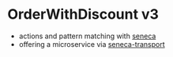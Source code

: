 # OrderWithDiscount v3

* actions and pattern matching with [seneca](http://senecajs.org/)
* offering a microservice via [seneca-transport](https://github.com/rjrodger/seneca-transport)

